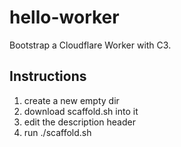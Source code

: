 # hello-worker
Bootstrap a Cloudflare Worker with C3.

## Instructions
1. create a new empty dir
1. download scaffold.sh into it
1. edit the description header
1. run ./scaffold.sh
